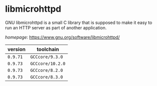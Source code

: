 # libmicrohttpd

GNU libmicrohttpd is a small C library that is supposed to make it easy to run  an HTTP server as part of another application.

*homepage*: <https://www.gnu.org/software/libmicrohttpd/>

version | toolchain
--------|----------
``0.9.71`` | ``GCCcore/9.3.0``
``0.9.73`` | ``GCCcore/10.2.0``
``0.9.73`` | ``GCCcore/8.2.0``
``0.9.73`` | ``GCCcore/8.3.0``
